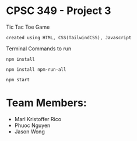 # CPSC 349 - Project 3

Tic Tac Toe Game

```
created using HTML, CSS(TailwindCSS), Javascript
```

Terminal Commands to run
```
npm install
```

```
npm install npm-run-all
```

```
npm start
```

# Team Members:

- Marl Kristoffer Rico
- Phuoc Nguyen
- Jason Wong
